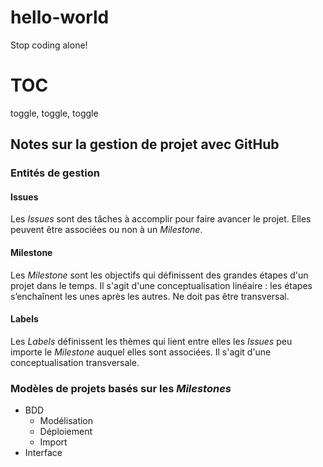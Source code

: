 # hello-world
Stop coding alone!

# TOC

toggle, toggle, toggle

## Notes sur la gestion de projet avec GitHub

### Entités de gestion

#### Issues
Les *Issues* sont des tâches à accomplir pour faire avancer le projet. Elles peuvent être associées ou non à un *Milestone*.

#### Milestone
Les *Milestone* sont les objectifs qui définissent des grandes étapes d'un projet dans le temps. Il s'agit d'une conceptualisation linéaire : les étapes s’enchaînent les unes après les autres. Ne doit pas être transversal.

#### Labels
Les *Labels* définissent les thèmes qui lient entre elles les *Issues* peu importe le *Milestone* auquel elles sont associées. Il s'agit d'une conceptualisation transversale.

### Modèles de projets basés sur les *Milestones*
- BDD
  - Modélisation
  - Déploiement
  - Import
- Interface
